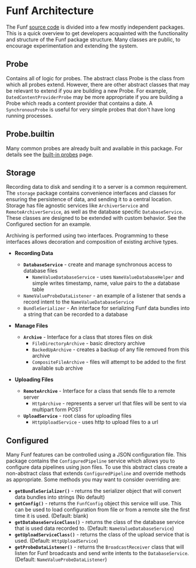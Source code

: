 # Funf Architecture #

The Funf [source code](http://code.google.com/p/funf-open-sensing-framework/source/checkout) is divided into a few mostly independent packages.
This is a quick overview to get developers acquainted with the functionality and structure of the Funf package structure.
Many classes are public, to encourage experimentation and extending the system.

## Probe ##
Contains all of logic for probes.  The abstract class Probe is the class from which all probes extend.
However, there are other abstract classes that may be relevant to extend if you are building a new Probe.
For example, `DatedContentProviderProbe` may be more appropriate if you are building a Probe which reads a
content provider that contains a date.  A `SynchronousProbe` is useful for very simple probes that don't have
long running processes.


## Probe.builtin ##
Many common probes are already built and available in this package.  For details see the [built-in probes](BuiltinProbes.md) page.

## Storage ##
Recording data to disk and sending it to a server is a common requirement.  The `storage` package contains
convenience interfaces and classes for ensuring the persistence of data, and sending it to a central location.
Storage has file agnostic services like `ArchiverService` and `RemoteArchiverService`, as well as the database
specific `DatabaseService`.  These classes are designed to be extended with custom behavior.  See the
Configured section for an example.

Archiving is performed using two interfaces.  Programming to these interfaces allows decoration and
composition of existing archive types.

  * **Recording Data**
    * **`DatabaseService`** - create and manage synchronous access to database files
      * `NameValueDatabaseService` - uses `NameValueDatabaseHelper` and simple writes timestamp, name, value pairs to the a database table
    * `NameValueProbeDataListener` - an example of a listener that sends a record intent to the `NameValueDatabaseService`
    * `BundleSerializer` - An interface for serializing Funf data bundles into a string that can be recorded to a database

  * **Manage Files**
    * **`Archive`** - Interface for a class that stores files on disk
      * `FileDirectoryArchive` - basic directory archive
      * `BackedUpArchive` - creates a backup of any file removed from this archive
      * `CompositeFileArchive` - files will attempt to be added to the first available sub archive

  * **Uploading Files**
    * **`RemoteArchive`** - Interface for a class that sends file to a remote server
      * `HttpArchive` - represents a server url that files will be sent to via multipart form POST
    * **`UploadService`** - root class for uploading files
      * `HttpUploadService` - uses http to upload files to a url

## Configured ##
Many Funf features can be controlled using a JSON configuration file.  This package contains the `ConfiguredPipeline` service which allows you to configure data pipelines using json files.  To use this abstract class create a non-abstract class that extends `ConfiguredPipeline` and override methods as appropriate.  Some methods you may want to consider overriding are:
  * **`getBundleSerializer()`** - returns the serializer object that will convert data bundles into strings (No default)
  * **`getConfig()`** - returns the `FunfConfig` object this service will use.  This can be used to load configuration from file or from a remote site the first time it is used. (Default: blank)
  * **`getDatabaseServiceClass()`** - returns the class of the database service that is used data recorded to.  (Default: `NameValueDatabaseService`)
  * **`getUploadServiceClass()`** - returns the class of the upload service that is used. (Default: `HttpUploadService`)
  * **`getProbeDataListener()`** - returns the `BroadcastReceiver` class that will listen for Funf broadcasts and send write intents to the `DatabaseService`.  (Default: `NameValueProbeDataListener`)
